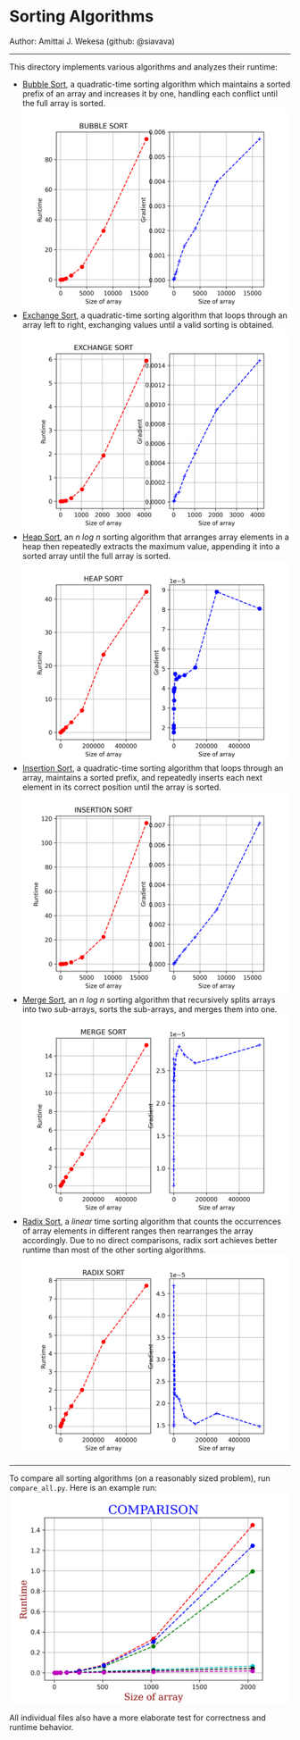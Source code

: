 # Sorting Algorithms

Author: Amittai J. Wekesa (github: @siavava)

***
This directory implements various algorithms and analyzes their runtime:

* [Bubble Sort](./bubble_sort.py), a quadratic-time sorting algorithm which maintains a sorted prefix of an array
  and increases it by one, handling each conflict until the full array is sorted.
  ![](./output/bubble-sort.png)
* [Exchange Sort](./exchange_sort.py), a quadratic-time sorting algorithm that loops through an array left to right, 
  exchanging values until a valid sorting is obtained.
  ![](./output/exchange-sort.png)
* [Heap Sort](./heap_sort.py), an *n log n* sorting algorithm that arranges array elements in a heap 
  then repeatedly extracts the maximum value, appending it into a sorted array until the full array is sorted.
  ![](./output/heap-sort.png)
* [Insertion Sort](./insertion_sort.py), a quadratic-time sorting algorithm that loops through an array,
  maintains a sorted prefix, and repeatedly inserts each next element in its correct position
  until the array is sorted.
  ![](./output/insertion-sort.png)
* [Merge Sort](./merge_sort.py), an *n log n* sorting algorithm that recursively splits arrays into two sub-arrays,
  sorts the sub-arrays, and merges them into one.
  ![](./output/merge-sort.png)
* [Radix Sort](./radix_sort.py), a *linear* time sorting algorithm that counts the occurrences of array elements 
  in different ranges then rearranges the array accordingly. Due to no direct comparisons, radix sort achieves
  better runtime than most of the other sorting algorithms.
 ![](./output/radix-sort.png)
  
 ***
To compare all sorting algorithms (on a reasonably sized problem), run `compare_all.py`.
Here is an example run:
![](./output/all.png)

All individual files also have a more elaborate test for correctness and runtime behavior.